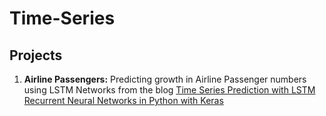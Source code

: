 # Time-Series

## Projects

1. **Airline Passengers:** Predicting growth in Airline Passenger numbers using LSTM Networks from the blog [Time Series Prediction with LSTM Recurrent Neural Networks in Python with Keras](https://machinelearningmastery.com/time-series-prediction-lstm-recurrent-neural-networks-python-keras/)